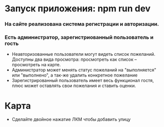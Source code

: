 # Запуск приложения: npm run dev
### На сайте реализована система регистрации и авторизации.
### Есть администратор, зарегистриованный пользователь и гость
- Неавторизованные пользователи могут видеть список пожеланий. Доступны два вида просмотра: просмотреть как список – просмотреть на карте.
- Администратор может менять статус пожеланий на "выполняется" или "выполнено", а так-же удалить конкретное пожелание
- Зарегистрированный пользователь имеет весь функционал гостя, плюс может оставлять свои пожелания и ставить оценки.
# Карта 
- Сделайте двойное нажатие ЛКМ чтобы добавить улицу
